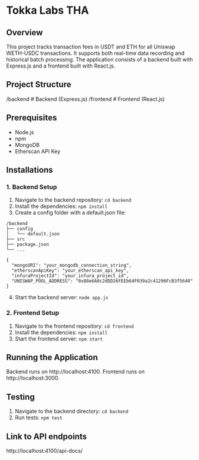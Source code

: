 # Tokka Labs THA

## Overview
This project tracks transaction fees in USDT and ETH for all Uniswap WETH-USDC transactions. It supports both real-time data recording and historical batch processing. The application consists of a backend built with Express.js and a frontend built with React.js.

## Project Structure
/backend    # Backend (Express.js)
/frontend   # Frontend (React.js)

## Prerequisites
- Node.js 
- npm
- MongoDB 
- Etherscan API Key

## Installations
### 1. Backend Setup
1. Navigate to the backend repository:
``` cd backend ```
2. Install the dependencies:
``` npm install ```
3. Create a config folder with a default.json file:
```
/backend
├── config
│   └── default.json
├── src
├── package.json
└── ...
```
```
{
  "mongoURI": "your_mongodb_connection_string",
  "etherscanApiKey": "your_etherscan_api_key",
  "infuraProjectId": "your_infura_project_id",
  "UNISWAP_POOL_ADDRESS": "0x88e6A0c2dDD26FEEb64F039a2c41296FcB3f5640"
}
```
4. Start the backend server:
``` node app.js ```

### 2. Frontend Setup
1. Navigate to the frontend repository:
``` cd frontend ```
2. Install the dependencies:
``` npm install ```
3. Start the frontend server:
``` npm start ```


## Running the Application
Backend runs on http://localhost:4100.
Frontend runs on http://localhost:3000.

## Testing
1. Navigate to the backend directory:
``` cd backend ```
2. Run tests:
``` npm test ```

## Link to API endpoints
http://localhost:4100/api-docs/